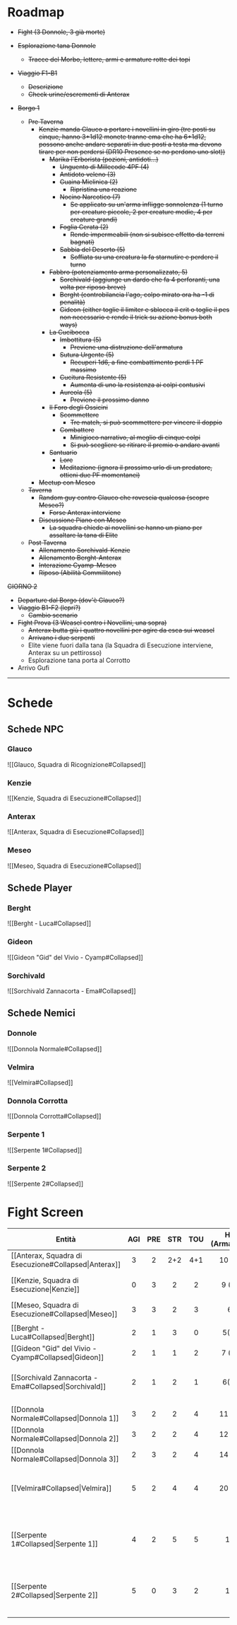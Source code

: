 
# Roadmap
- ~~Fight (3 Donnole, 3 già morte)~~
- ~~Esplorazione tana Donnole~~
	- ~~Tracce del Morbo, lettere, armi e armature rotte dei topi~~
- ~~Viaggio F1-B1~~
	- ~~Descrizione~~
	- ~~Check urine/escrementi di Anterax~~

- ~~Borgo 1~~
	- ~~Pre Taverna~~
		- ~~Kenzie manda Glauco a portare i novellini in giro (tre posti su cinque, hanno 3+1d12 monete tranne ema che ha 6+1d12, possono anche andare separati in due posti a testa ma devono tirare per non perdersi (DR10 Presence se no perdono uno slot))~~
			- ~~Marika l'Erborista (pozioni, antidoti...)~~
				- ~~Unguento di Millecode 4PF (4)~~
				- ~~Antidoto veleno (3)~~
				- ~~Guaina Mielinica (2)~~
					- ~~Ripristina una reazione~~
				- ~~Nocino Narcotico (7)~~
					- ~~Se applicato su un'arma infligge sonnolenza (1 turno per creature piccole, 2 per creature medie, 4 per creature grandi)~~
				- ~~Foglia Cerata (2)~~
					- ~~Rende impermeabili (non si subisce effetto da terreni bagnati)~~
				- ~~Sabbia del Deserto (5)~~
					- ~~Soffiata su una creatura la fa starnutire e perdere il turno~~ 
			- ~~Fabbro (potenziamento arma personalizzato, 5)~~
				- ~~Sorchivald (aggiunge un dardo che fa 4 perforanti, una volta per riposo breve)~~
				- ~~Berght (controbilancia l'ago, colpo mirato ora ha -1 di penalità)~~
				- ~~Gideon (either toglie il limiter e sblocca il crit o toglie il pes non necessario e rende il trick su azione bonus both ways)~~
			- ~~La Cucibocca~~ 
				- ~~Imbottitura (5)~~
					- ~~Previene una distruzione dell'armatura~~
				- ~~Sutura Urgente (5)~~
					- ~~Recuperi 1d6, a fine combattimento perdi 1 PF massimo~~
				- ~~Cucitura Resistente (5)~~
					- ~~Aumenta di uno la resistenza ai colpi contusivi~~
				- ~~Aureola (5)~~
					- ~~Previene il prossimo danno~~
			- ~~Il Foro degli Ossicini~~
				- ~~Scommettere~~
					- ~~Tre match, si può scommettere per vincere il doppio~~
				- ~~Combattere~~
					- ~~Minigioco narrativo, al meglio di cinque colpi~~
					- ~~Si può scegliere se ritirare il premio o andare avanti~~
			- ~~Santuario~~
				- ~~Lore~~
				- ~~Meditazione (ignora il prossimo urlo di un predatore, ottieni due PF momentanei)~~
		- ~~Meetup con Meseo~~
	- ~~Taverna~~
		- ~~Random guy contro Glauco che rovescia qualcosa (scopre Meseo?)~~
			- ~~Forse Anterax interviene~~
		- ~~Discussione Piano con Meseo~~
			- ~~La squadra chiede ai novellini se hanno un piano per assaltare la tana di Elite~~
	- ~~Post Taverna~~
		- ~~Allenamento Sorchivald-Kenzie~~
		- ~~Allenamento Berght-Anterax~~ 
		- ~~Interazione Cyamp-Meseo~~
		- ~~Riposo (Abilità Commilitone)~~

~~GIORNO 2~~
- ~~Departure dal Borgo (dov'è Glauco?)~~
- ~~Viaggio B1-F2 (lepri?)~~
	- ~~Cambio scenario~~
- ~~Fight Prova (3 Weasel contro i Novellini, una sopra)~~
	- ~~Anterax butta giù i quattro novellini per agire da esca sui weasel~~
	- ~~Arrivano i due serpenti~~
	- Elite viene fuori dalla tana (la Squadra di Esecuzione interviene, Anterax su un pettirosso)
	- Esplorazione tana porta al Corrotto
- Arrivo Gufi
---

# Schede
## Schede NPC
### Glauco
![[Glauco, Squadra di Ricognizione#Collapsed]] 




### Kenzie
![[Kenzie, Squadra di Esecuzione#Collapsed]]
### Anterax
![[Anterax, Squadra di Esecuzione#Collapsed]]

### Meseo
![[Meseo, Squadra di Esecuzione#Collapsed]]
## Schede Player
### Berght
![[Berght - Luca#Collapsed]]
### Gideon
![[Gideon "Gid" del Vivio - Cyamp#Collapsed]]
### Sorchivald
![[Sorchivald Zannacorta - Ema#Collapsed]]
## Schede Nemici
### Donnole
![[Donnola Normale#Collapsed]]

### Velmira
![[Velmira#Collapsed]]
### Donnola Corrotta
![[Donnola Corrotta#Collapsed]]


### Serpente 1
![[Serpente 1#Collapsed]]
### Serpente 2
![[Serpente 2#Collapsed]]
# Fight Screen

| Entità                                                | AGI | PRE | STR | TOU | HP (Armatura) |                                         DMG\|Tipo                                         |                                                                Abilità                                                                 |                                 Reazioni (Numero)                                 |               Note               |
| ----------------------------------------------------- | :-: | :-: | :-: | :-: | :-----------: | :---------------------------------------------------------------------------------------: | :------------------------------------------------------------------------------------------------------------------------------------: | :-------------------------------------------------------------------------------: | :------------------------------: |
| [[Anterax, Squadra di Esecuzione#Collapsed\|Anterax]] |  3  |  2  | 2+2 | 4+1 |    10 (2)     |                                          6\|Perf                                          |                                                                                                                                        |                                                                                   |                                  |
| [[Kenzie, Squadra di Esecuzione\|Kenzie]]             |  0  |  3  |  2  |  2  |     9 (1)     |                                          6\|Perf                                          |                          [[Abilità#Scontro Caotico\|Scontro Caotico]], [[Abilità#Passo Svelto\|Passo Svelto]]                          |                                                                                   |                                  |
| [[Meseo, Squadra di Esecuzione#Collapsed\|Meseo]]     |  3  |  3  |  2  |  3  |       6       |                                          1\|Cont                                          |                                                                                                                                        |                                                                                   |                                  |
|                                                       |     |     |     |     |               |                                                                                           |                                                                                                                                        |                                                                                   |                                  |
| [[Berght - Luca#Collapsed\|Berght]]                   |  2  |  1  |  3  |  0  |     5(1)      |                                          3\|Perf                                          |                              [[Abilità#Colpo Mirato\|Colpo Mirato]], [[Abilità#Schermidore\|Schermidore]]                              |                                                                                   |                                  |
| [[Gideon "Gid" del Vivio - Cyamp#Collapsed\|Gideon]]  |  2  |  1  |  1  |  2  |     7 (1)     |                                 4\|Narrativo,<br>2\|Perf                                  |                                     [[Abilità#Infierire\|Infierire]], [[Abilità#Ripicca\|Ripicca]]                                     |                                                                                   |                                  |
| [[Sorchivald Zannacorta - Ema#Collapsed\|Sorchivald]] |  2  |  1  |  2  |  1  |     6(1)      |                                    2\|Tagl<br>1\|Perf                                     |                                     [[Sorchivald Zannacorta - Ema#Lock and Swipe\|Lock and Swipe]]                                     |     [[Sorchivald Zannacorta - Ema#Specchio Riflesso\|Specchio Riflesso]] (2)      |                                  |
|                                                       |     |     |     |     |               |                                                                                           |                                                                                                                                        |                                                                                   |                                  |
| [[Donnola Normale#Collapsed\|Donnola 1]]              |  3  |  2  |  2  |  4  |    11 (1)     |                                 4\|Tagl, 2\|Cont, 3\|Perf                                 |                                              [[Abilità#Scontro Caotico\|Scontro Caotico]]                                              |                                                                                   |            Arma figa             |
| [[Donnola Normale#Collapsed\|Donnola 2]]              |  3  |  2  |  2  |  4  |    12 (2)     |                                 3\|Tagl, 2\|Cont, 3\|Perf                                 |                                              [[Abilità#Scontro Caotico\|Scontro Caotico]]                                              |                                                                                   |          Armatura figa           |
| [[Donnola Normale#Collapsed\|Donnola 3]]              |  2  |  3  |  2  |  4  |    14 (1)     |                                 3\|Tagl, 2\|Cont, 3\|Perf                                 |                                              [[Abilità#Scontro Caotico\|Scontro Caotico]]                                              |                                                                                   |               Arco               |
| [[Velmira#Collapsed\|Velmira]]                        |  5  |  2  |  4  |  4  |    20 (2)     |                                 5\|Tagl, 3\|Cont, 4\|Perf                                 |     [[Abilità#Destreggiarsi\|Destreggiarsi]], [[Abilità#Intimidazione\|Intimidazione]], [[Abilità#Scatto Furioso\|Scatto Furioso]]     |          [[Abilità#Furia\|Furia]], [[Abilità#Reattivo\|Reattivo]]<br>(4)          | Usa Rebellion solo sotto i 15 PF |
| [[Serpente 1#Collapsed\|Serpente 1]]                  |  4  |  2  |  5  |  5  |      18       | 3\|Perf\| [[Status Alterati#Rigidità Muscolare\|Rigidità Muscolare]] 15 TOU \|<br>3 Turni | [[Abilità#Fulmineo\|Fulmineo]], [[Abilità#Intimidazione\|Intimidazione]], [[Abilità#Stritolare\|Stritolare]], [[Abilità#Finta\|Finta]] | [[Abilità#Codardo\|Codardo]], [[Abilità#Scatto Riflesso\|Scatto Riflesso]]<br>(4) |                                  |
| [[Serpente 2#Collapsed\|Serpente 2]]                  |  5  |  0  |  3  |  2  |      15       |           3\|Perf\|<br>[[Status Alterati#Emorragia Interna\|Emorragia]] 15 TOU            | [[Abilità#Fulmineo\|Fulmineo]], [[Abilità#Intimidazione\|Intimidazione]], [[Abilità#Stritolare\|Stritolare]], [[Abilità#Finta\|Finta]] | [[Abilità#Codardo\|Codardo]], [[Abilità#Scatto Riflesso\|Scatto Riflesso]]<br>(4) |                                  |
|                                                       |     |     |     |     |               |                                                                                           |                                                                                                                                        |                                                                                   |                                  |
